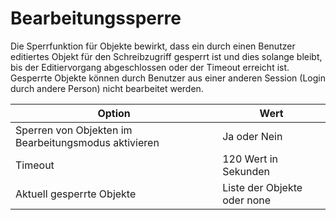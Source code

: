 # Bearbeitungssperre

Die Sperrfunktion für Objekte bewirkt, dass ein durch einen Benutzer editiertes Objekt für den Schreibzugriff gesperrt ist und dies solange bleibt, bis der Editiervorgang abgeschlossen oder der Timeout erreicht ist.
Gesperrte Objekte können durch Benutzer aus einer anderen Session (Login durch andere Person) nicht bearbeitet werden.

| Option | Wert |
| - | - |
| Sperren von Objekten im Bearbeitungsmodus aktivieren | Ja oder Nein |
| Timeout | 120 Wert in Sekunden |
| Aktuell gesperrte Objekte | Liste der Objekte oder none |
